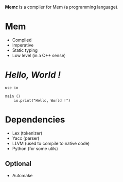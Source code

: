**Memc** is a compiler for Mem (a programming language).


# Mem

* Compiled
* Imperative
* Static typing
* Low level (in a C++ sense)

# *Hello, World !*

    use io
    
    main ()
        io.print("Hello, World !")


# Dependencies

* Lex (tokenizer)
* Yacc (parser)
* LLVM (used to compile to native code)
* Python (for some utils)

## Optional
* Automake
